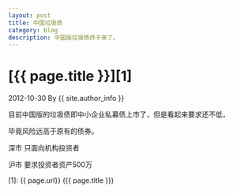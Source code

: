 ```yaml
---
layout: post
title: 中国垃圾债
category: blog
description: 中国版垃圾债终于来了。
---
```


# [{{ page.title }}][1]
2012-10-30 By {{ site.author_info }}

目前中国版的垃圾债即中小企业私募债上市了，但是看起来要求还不低，<br/>

毕竟风险远高于原有的债券。<br/>

深市    只面向机构投资者<br/>

沪市    要求投资者资产500万<br/>


[BeiYuu]:    http://beiyuu.com  "BeiYuu"
[1]:    {{ page.url}}  ({{ page.title }})
